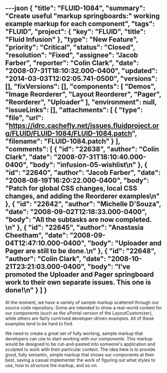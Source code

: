 ---json
{
  "title": "FLUID-1084",
  "summary": "Create useful \"markup springboards:\" working example markup for each component",
  "tags": "FLUID",
  "project": {
    "key": "FLUID",
    "title": "Fluid Infusion"
  },
  "type": "New Feature",
  "priority": "Critical",
  "status": "Closed",
  "resolution": "Fixed",
  "assignee": "Jacob Farber",
  "reporter": "Colin Clark",
  "date": "2008-07-31T18:10:32.000-0400",
  "updated": "2014-03-03T12:02:05.741-0500",
  "versions": [],
  "fixVersions": [],
  "components": [
    "Demos",
    "Image Reorderer",
    "Layout Reorderer",
    "Pager",
    "Reorderer",
    "Uploader"
  ],
  "environment": null,
  "issueLinks": [],
  "attachments": [
    {
      "type": "file",
      "url": "https://idrc.cachefly.net/issues.fluidproject.org/FLUID/FLUID-1084/FLUID-1084.patch",
      "filename": "FLUID-1084.patch"
    }
  ],
  "comments": [
    {
      "id": "22638",
      "author": "Colin Clark",
      "date": "2008-07-31T18:10:40.000-0400",
      "body": "infusion-05-wishlist\n"
    },
    {
      "id": "22640",
      "author": "Jacob Farber",
      "date": "2008-08-19T16:20:22.000-0400",
      "body": "Patch for global CSS changes, local CSS changes, and adding the Reorderer examples\n"
    },
    {
      "id": "22642",
      "author": "Michelle D'Souza",
      "date": "2008-09-02T12:18:33.000-0400",
      "body": "All the subtasks are now completed.&#x20;\n"
    },
    {
      "id": "22645",
      "author": "Anastasia Cheetham",
      "date": "2008-09-04T12:47:10.000-0400",
      "body": "Uploader and Pager are still to be done.\n"
    },
    {
      "id": "22648",
      "author": "Colin Clark",
      "date": "2008-10-21T23:21:03.000-0400",
      "body": "I've promoted the Uploader and Pager springboard work to their own separate issues. This one is done!\n"
    }
  ]
}
---
At the moment, we have a variety of sample markup scattered through our source code repository. Some are intended to show a real-world context for our components (such as the uPortal version of the LayoutCustomizer), while others are fairly contrived developer-driven examples. All of these examples tend to be hard to find.

We need to create a great set of fully working, sample markup that developers can use to start working with our components. This markup would be designed to be cut-and-pasted into someone's application and sculpted to work with their particular context. The idea here is to provide good, fully semantic, simple markup that shows our components at their best, saving a casual implementer the work of figuring out what styles to use, how to structure the markup, and so on.&#x20;

        